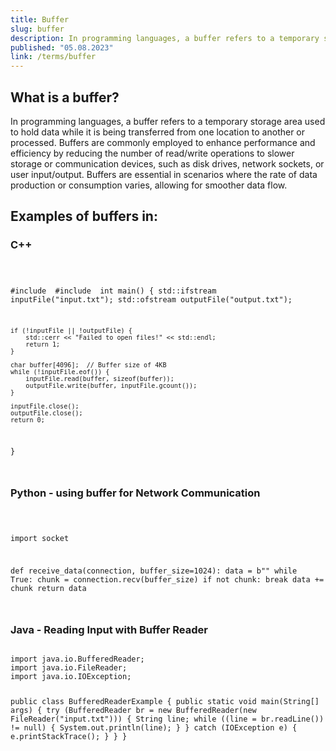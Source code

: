 ```yaml
---
title: Buffer
slug: buffer
description: In programming languages, a buffer refers to a temporary storage area used to hold data while it is being transferred from one location to another or processed.
published: "05.08.2023"
link: /terms/buffer
---
```


## What is a buffer?

In programming languages, a buffer refers to a temporary storage area used to hold data while it is being transferred from one location to another or processed. Buffers are commonly employed to enhance performance and efficiency by reducing the number of read/write operations to slower storage or communication devices, such as disk drives, network sockets, or user input/output. Buffers are essential in scenarios where the rate of data production or consumption varies, allowing for smoother data flow.

## Examples of buffers in:

### C++

<code>

#include <iostream>
#include <fstream>
int main() {
std::ifstream inputFile("input.txt");
std::ofstream outputFile("output.txt");

    if (!inputFile || !outputFile) {
        std::cerr << "Failed to open files!" << std::endl;
        return 1;
    }

    char buffer[4096];  // Buffer size of 4KB
    while (!inputFile.eof()) {
        inputFile.read(buffer, sizeof(buffer));
        outputFile.write(buffer, inputFile.gcount());
    }

    inputFile.close();
    outputFile.close();
    return 0;

}

</code>

### Python - using buffer for Network Communication

<code>

import socket

def receive_data(connection, buffer_size=1024):
data = b""
while True:
chunk = connection.recv(buffer_size)
if not chunk:
break
data += chunk
return data

</code>

### Java - Reading Input with Buffer Reader

<code>
import java.io.BufferedReader;
import java.io.FileReader;
import java.io.IOException;

public class BufferedReaderExample {
public static void main(String[] args) {
try (BufferedReader br = new BufferedReader(new FileReader("input.txt"))) {
String line;
while ((line = br.readLine()) != null) {
System.out.println(line);
}
} catch (IOException e) {
e.printStackTrace();
}
}
}

</code>
